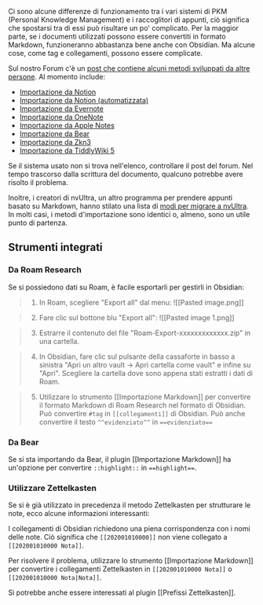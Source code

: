 Ci sono alcune differenze di funzionamento tra i vari sistemi di PKM (Personal Knowledge Management) e i raccoglitori di appunti, ciò significa che spostarsi tra di essi può risultare un po' complicato. Per la maggior parte, se i documenti utilizzati possono essere convertiti in formato Markdown, funzioneranno abbastanza bene anche con Obsidian. Ma alcune cose, come tag e collegamenti, possono essere complicate.

Sul nostro Forum c'è un [post che contiene alcuni metodi sviluppati da altre persone](https://forum.obsidian.md/t/meta-post-migration-workflows/768). Al momento include:

- [Importazione da Notion](https://forum.obsidian.md/t/import-from-notion/636)
- [Importazione da Notion (automatizzata)](https://forum.obsidian.md/t/notion-2-obsidian-migration-instructions/2728)
- [Importazione da Evernote](https://forum.obsidian.md/t/import-from-evernote/108)
- [Importazione da OneNote](https://forum.obsidian.md/t/new-tool-for-migration-from-onenote-updated-and-improved-version/3055)
- [Importazione da Apple Notes](https://forum.obsidian.md/t/migrate-from-apple-notes-to-obsidian/732)
- [Importazione da Bear](https://forum.obsidian.md/t/import-from-bear-app/2284)
- [Importazione da Zkn3](https://forum.obsidian.md/t/migrating-from-zkn3-to-obsidian-without-losing-your-tags-and-internal-links-documentation/7457)
- [Importazione da TiddlyWiki 5](https://forum.obsidian.md/t/migrate-from-tiddlywiki-5-to-obsidian/731)

Se il sistema usato non si trova nell'elenco, controllare il post del forum. Nel tempo trascorso dalla scrittura del documento, qualcuno potrebbe avere risolto il problema.

Inoltre, i creatori di nvUltra, un altro programma per prendere appunti basato su Markdown, hanno stilato una lista di [modi per migrare a nvUltra](https://nvultra.com/help/importing). In molti casi, i metodi d'importazione sono identici o, almeno, sono un utile punto di partenza.

## Strumenti integrati

### Da Roam Research

Se si possiedono dati su Roam, è facile esportarli per gestirli in Obsidian:

> 1. In Roam, scegliere "Export all" dal menu:
> ![[Pasted image.png]]

> 2. Fare clic sul bottone blu "Export all":
> ![[Pasted image 1.png]]

> 3. Estrarre il contenuto del file "Roam-Export-xxxxxxxxxxxxx.zip" in una cartella.

> 4. In Obsidian, fare clic sul pulsante della cassaforte in basso a sinistra "Apri un altro vault -> Apri cartella come vault" e infine su "Apri".
> Scegliere la cartella dove sono appena stati estratti i dati di Roam.

> 5. Utilizzare lo strumento [[Importazione Markdown]] per convertire il formato Markdown di Roam Research nel formato di Obsidian.
> Può convertire `#tag` in `[[collegamenti]]` di Obsidian.
> Può anche convertire il testo `^^evidenziato^^` in `==evidenziato==`

### Da Bear

Se si sta importando da Bear, il plugin [[Importazione Markdown]] ha un'opzione per convertire `::highlight::` in `==highlight==`.

### Utilizzare Zettelkasten

Se si è già utilizzato in precedenza il metodo Zettelkasten per strutturare le note, ecco alcune informazioni interessanti:

I collegamenti di Obsidian richiedono una piena corrispondenza con i nomi delle note. Ciò significa che `[[202001010000]]` non viene collegato a `[[202001010000 Nota]]`.

Per risolvere il problema, utilizzare lo strumento [[Importazione Markdown]] per convertire i collegamenti Zettelkasten in `[[202001010000 Nota]]` o `[[202001010000 Nota|Nota]]`.

Si potrebbe anche essere interessati al plugin [[Prefissi Zettelkasten]].